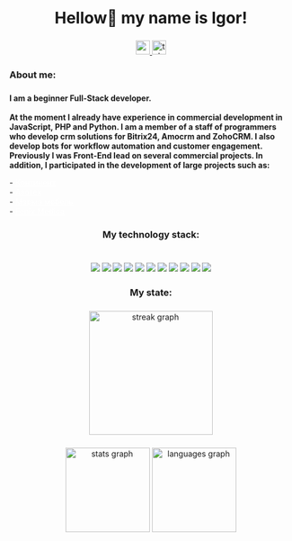 <br clear="both">

###

<h1 align="center">Hellow👋 my name is Igor!</h1>

###

<div align="center">
  <a href="https://vk.com/lifenevermadesense" target="_blank">
    <img src="https://img.shields.io/static/v1?message=Vk&logo=vk&label=&color=0077FF&logoColor=white&labelColor=&style=for-the-badge" height="25" alt="youtube logo"  />
  </a>
  <a href="https://t.me/JQubiK" target="_blank">
    <img src="https://img.shields.io/static/v1?message=Tg&logo=telegram&label=&color=2CA5E0&logoColor=white&labelColor=&style=for-the-badge" height="25" alt="telegram logo"  />
  </a>
</div>


###

<h3 align="left">About me:</h3>

###

<p style="font-weight: bold">I am a beginner Full-Stack developer.
<br>
<br>
At the moment I already have experience in commercial development in JavaScript, PHP and Python. I am a member of a staff of programmers who develop crm solutions for Bitrix24, Amocrm and ZohoCRM.
I also develop bots for workflow automation and customer engagement. Previously I was Front-End lead on several commercial projects. In addition, I participated in the development of large projects such as:
</p>
- <a href="https://kontinent26.ru" style="color: #fff; text-decoration: underline">Континент</a>
<br>- <a href="https://azottech.ru" style="color: #fff; text-decoration: underline">Азотех</a>
<br>- <a href="https://marmamebel.ru/" style="color: #fff; text-decoration: underline">Марма мебель</a>
<br>- <a href="https://fenixmedica.ru/" style="color: #fff; text-decoration: underline">Fenix Medica</a>

###

<h3 align="center">My technology stack:
<br>
<br>
<br>
<img src="https://img.shields.io/badge/HTML-white?style=for-the-badge&logo=html5&logoColor=#E34F26"> <img src="https://img.shields.io/badge/CSS-white?style=for-the-badge&logo=css3&logoColor=1572B6"> <img src="https://img.shields.io/badge/sass-white?style=for-the-badge&logo=sass&logoColor=#CC6699"> <img src="https://img.shields.io/badge/java script-white?style=for-the-badge&logo=javascript&logoColor=#F7DF1E"> <img src="https://img.shields.io/badge/bootstrap-white?style=for-the-badge&logo=bootstrap&logoColor=#7952B3"> <img src="https://img.shields.io/badge/php-white?style=for-the-badge&logo=php&logoColor=#777BB4"> <img src="https://img.shields.io/badge/jquery-white?style=for-the-badge&logo=jquery&logoColor=0769AD"> <img src="https://img.shields.io/badge/python-white?style=for-the-badge&logo=python&logoColor=#3776AB"> <img src="https://img.shields.io/badge/git-white?style=for-the-badge&logo=git&logoColor=#F05032"> <img src="https://img.shields.io/badge/telegram app-white?style=for-the-badge&logo=telegram&logoColor=#26A5E4"> <img src="https://img.shields.io/badge/react-white?style=for-the-badge&logo=react&logoColor=#61DAFB"> </h3>

###

<h3 align="center">My state:</h3>

###

<div align="center">
  <img src="https://streak-stats.demolab.com?user=jqubik&locale=en&mode=daily&theme=dracula&hide_border=false&border_radius=5&order=3" height="220" alt="streak graph"  />
</div>

###

<div align="center">
  <img src="https://github-readme-stats.vercel.app/api?username=jqubik&hide_title=false&hide_rank=false&show_icons=true&include_all_commits=true&count_private=true&disable_animations=false&theme=dracula&locale=en&hide_border=false&order=1" height="150" alt="stats graph"  />
  <img src="https://github-readme-stats.vercel.app/api/top-langs?username=jqubik&locale=en&hide_title=false&layout=compact&card_width=320&langs_count=5&theme=dracula&hide_border=false&order=2" height="150" alt="languages graph"  />
</div>

###
